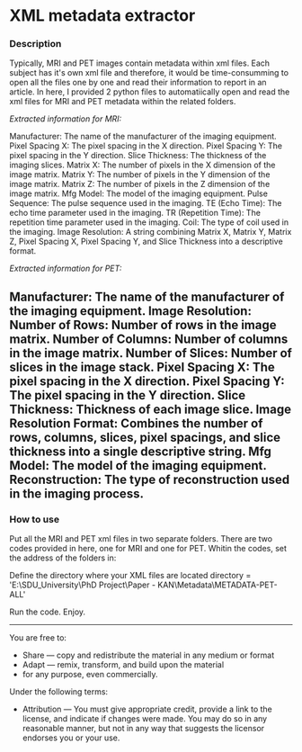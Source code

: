 # XML metadata extractor

### Description
Typically, MRI and PET images contain metadata within xml files. Each subject has it's own xml file and therefore, it would be time-consumming to open all the files one by one and read their information to report in an article.
In here, I provided 2 python files to automatiically open and read the xml files for MRI and PET metadata within the related folders.

*Extracted information for MRI:*

Manufacturer: The name of the manufacturer of the imaging equipment.
Pixel Spacing X: The pixel spacing in the X direction.
Pixel Spacing Y: The pixel spacing in the Y direction.
Slice Thickness: The thickness of the imaging slices.
Matrix X: The number of pixels in the X dimension of the image matrix.
Matrix Y: The number of pixels in the Y dimension of the image matrix.
Matrix Z: The number of pixels in the Z dimension of the image matrix.
Mfg Model: The model of the imaging equipment.
Pulse Sequence: The pulse sequence used in the imaging.
TE (Echo Time): The echo time parameter used in the imaging.
TR (Repetition Time): The repetition time parameter used in the imaging.
Coil: The type of coil used in the imaging.
Image Resolution: A string combining Matrix X, Matrix Y, Matrix Z, Pixel Spacing X, Pixel Spacing Y, and Slice Thickness into a descriptive format.

*Extracted information for PET:*

Manufacturer: The name of the manufacturer of the imaging equipment.
Image Resolution:
Number of Rows: Number of rows in the image matrix.
Number of Columns: Number of columns in the image matrix.
Number of Slices: Number of slices in the image stack.
Pixel Spacing X: The pixel spacing in the X direction.
Pixel Spacing Y: The pixel spacing in the Y direction.
Slice Thickness: Thickness of each image slice.
Image Resolution Format: Combines the number of rows, columns, slices, pixel spacings, and slice thickness into a single descriptive string.
Mfg Model: The model of the imaging equipment.
Reconstruction: The type of reconstruction used in the imaging process.
---
### How to use
Put all the MRI and PET xml files in two separate folders. There are two codes provided in here, one for MRI and one for PET.
Whitin the codes, set the address of the folders in:

Define the directory where your XML files are located
directory = 'E:\SDU_University\PhD Project\Paper - KAN\Metadata\METADATA-PET-ALL'

Run the code.
Enjoy.

---
You are free to:
- Share — copy and redistribute the material in any medium or format
- Adapt — remix, transform, and build upon the material
- for any purpose, even commercially.

Under the following terms:
- Attribution — You must give appropriate credit, provide a link to the license, and indicate if changes were made. You may do so in any reasonable manner, but not in any way that suggests the licensor endorses you or your use.
